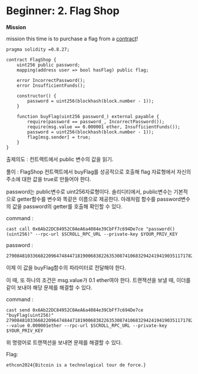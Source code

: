 # Beginner: 2. Flag Shop



**Mission**

mission this time is to purchase a flag from a [contract](https://sepolia.scrollscan.com/address/0x6Ab22DC84952C0AeA6a4084e39CbFf7c694De7ce)!

```solidity
pragma solidity =0.8.27;

contract FlagShop {
    uint256 public password;
    mapping(address user => bool hasFlag) public flag;

    error IncorrectPassword();
    error InsufficientFunds();

    constructor() {
        password = uint256(blockhash(block.number - 1));
    }

    function buyFlag(uint256 password_) external payable {
        require(password == password_, IncorrectPassword());
        require(msg.value == 0.000001 ether, InsufficientFunds());
        password = uint256(blockhash(block.number - 1));
        flag[msg.sender] = true;
    }
}
```

출제의도 : 컨트랙트에서 public 변수의 값을 읽기.

풀이 : FlagShop 컨트랙트에서 buyFlag를 성공적으로 호출해 flag 자료형에서 자신의 주소에 대한 값을 true로 만들어야 한다.

password는 public변수로 uint256자료형이다. 솔리디티에서, public변수는 기본적으로 getter함수를 변수와 똑같은 이름으로 제공한다. 아래처럼 함수를 password변수의 값을 password의 getter를 호출해 확인할 수 있다.

command :

```solidity
cast call 0x6Ab22DC84952C0AeA6a4084e39CbFf7c694De7ce "password()(uint256)" --rpc-url $SCROLL_RPC_URL --private-key $YOUR_PRIV_KEY

```

password :

```solidity
27908481033668220964748447181900683822635308741068329424194190351171782477663
```

이제 이 값을 buyFlag함수의 파라미터로 전달해야 한다.

이 때, 또 하나의 조건은 msg.value가 0.1 ether여야 한다. 트랜잭션을 보낼 때, 이더를 같이 보내야 해당 문제를 해결할 수 있다.

command :

```solidity
cast send 0x6Ab22DC84952C0AeA6a4084e39CbFf7c694De7ce "buyFlag(uint256)" 27908481033668220964748447181900683822635308741068329424194190351171782477663  --value 0.000001ether --rpc-url $SCROLL_RPC_URL --private-key $YOUR_PRIV_KEY
```

위 명령어로 트랜잭션을 보내면 문제를 해결할 수 있다.

Flag:

```solidity
ethcon2024{Bitcoin is a technological tour de force.}
```